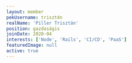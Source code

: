 ```yaml
---
layout: member
pekUsername: triszt4n
realName: 'Piller Trisztán'
position: gazdaságis
joinDate: 2020-04
interests: ['Node', 'Rails', 'CI/CD', 'PaaS']
featuredImage: null
active: true
---
```

